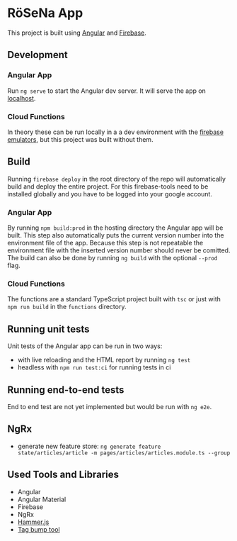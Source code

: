 # RöSeNa App

This project is built using [Angular](https://angular.io/) and [Firebase](https://firebase.google.com/).

## Development

### Angular App

Run `ng serve` to start the Angular dev server. It will serve the app on [localhost](http://localhost:4200/).

### Cloud Functions

In theory these can be run locally in a a dev environment with the [firebase emulators](https://firebase.google.com/docs/rules/emulator-setup), but this project was built without them.

## Build

Running `firebase deploy` in the root directory of the repo will automatically build and deploy the entire project. For this firebase-tools need to be installed globally and you have to be logged into your google account.

### Angular App

By running `npm build:prod` in the hosting directory the Angular app will be built. This step also automatically puts the current version number into the environment file of the app. Because this step is not repeatable the environment file with the inserted version number should never be comitted. The build can also be done by running `ng build` with the optional `--prod` flag.

### Cloud Functions

The functions are a standard TypeScript project built with `tsc` or just with `npm run build` in the `functions` directory.

## Running unit tests

Unit tests of the Angular app can be run in two ways:

- with live reloading and the HTML report by running `ng test`
- headless with `npm run test:ci` for running tests in ci

## Running end-to-end tests

End to end test are not yet implemented but would be run with `ng e2e`.

## NgRx

- generate new feature store: `ng generate feature state/articles/article -m pages/articles/articles.module.ts --group`

## Used Tools and Libraries

- Angular
- Angular Material
- Firebase
- NgRx
- [Hammer.js](https://hammerjs.github.io/)
- [Tag bump tool](https://github.com/marketplace/actions/github-tag-bump)
